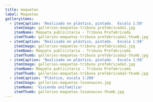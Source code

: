 ```yaml
---
title: maquetas
label: Maquetas
galleryitems:
  - itemCaption: 'Realizada en plástico, pintado.  Escala 1:50'
    itemImage: galleries-maquetas-tribuna prefabricada1.jpg
    itemName: Maqueta publicitaria - Tribuna Prefabricada
    itemThumb: galleries-maquetas-tribuna prefabricada1-thumb.jpg
  - itemCaption: 'Realizada en plástico, pintado.  Escala 1:50'
    itemImage: galleries-maquetas-tribuna prefabricada2.jpg
    itemName: Maqueta publicitaria - Tribuna Prefabricada
    itemThumb: galleries-maquetas-tribuna prefabricada2-thumb.jpg
  - itemCaption: 'Realizada en plástico, pintado.  Escala 1:50'
    itemImage: galleries-maquetas-tribuna prefabricada3.jpg
    itemName: Maqueta publicitaria - Tribuna Prefabricada
    itemThumb: galleries-maquetas-tribuna prefabricada3-thumb.jpg
  - itemCaption: 'Plástico, escala 1:200'
    itemImage: galleries-maquetas-losanaucos.jpg
    itemName: 'Vivienda unifamiliar                                     '
    itemThumb: galleries-maquetas-losanaucos-thumb.jpg
---
```



